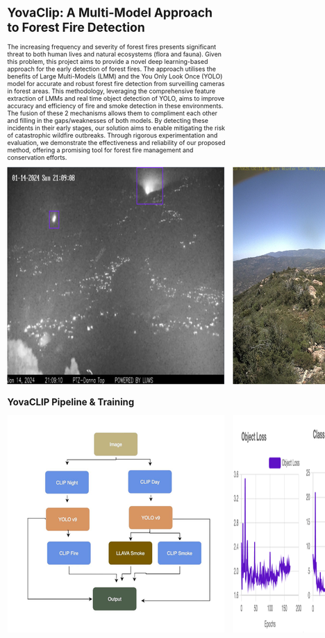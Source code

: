 # YovaClip: A Multi-Model Approach to Forest Fire Detection


The increasing frequency and severity of forest fires
presents significant threat to both human lives and natural
ecosystems (flora and fauna). Given this problem, this project
aims to provide a novel deep learning-based approach for the
early detection of forest fires. The approach utilises the benefits
of Large Multi-Models (LMM) and the You Only Look Once
(YOLO) model for accurate and robust forest fire detection from
surveilling cameras in forest areas. This methodology, leveraging
the comprehensive feature extraction of LMMs and real time object detection of YOLO, aims to improve accuracy and efficiency
of fire and smoke detection in these environments. The fusion
of these 2 mechanisms allows them to compliment each other
and filling in the gaps/weaknesses of both models. By detecting
these incidents in their early stages, our solution aims to enable
mitigating the risk of catastrophic wildfire outbreaks. Through
rigorous experimentation and evaluation, we demonstrate the
effectiveness and reliability of our proposed method, offering
a promising tool for forest fire management and conservation
efforts.

 
<div style="display: flex; justify-content: space-around; align-items: center;">
    <img src="fire.png" alt="Fire Bounding Box" width="500" height="500" style="margin-right: 20px;">
    <img src="smoke_image.jpg" alt="Pipeline" width="500" height="500">
</div>


## YovaCLIP Pipeline & Training
<div style="display: flex; justify-content: space-around; align-items: center;">
    <img src="pipeline.jpeg" alt="Pipeline" width="500" height="500" style="margin-right: 20px;">
    <img src="ytrain.png" alt="Training" width="700" height="500">
</div>

